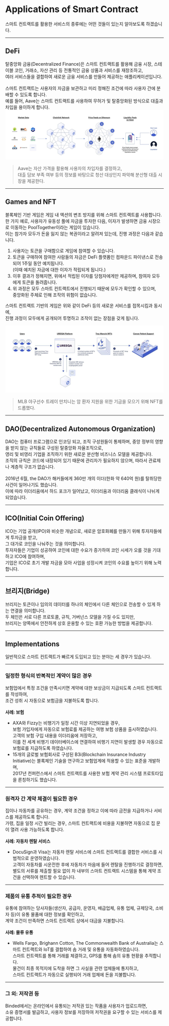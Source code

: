 # Applications of Smart Contract
스마트 컨트랙트를 활용한 서비스의 종류에는 어떤 것들이 있는지 알아보도록 하겠습니다.  

---

## DeFi
탈중앙화 금융(Decentralized Finance)은 스마트 컨트랙트를 활용해 금융 시장, 스테이블 코인, 거래소, 자산 관리 등 전통적인 금융 상품과 서비스를 재창조하고,  
여러 서비스들을 결합하여 새로운 금융 서비스를 만들어 제공하는 애플리케이션입니다.  
<br>
스마트 컨트랙트는 사용자의 자금을 보관하고 미리 정해진 조건에 따라 사용자 간에 분배할 수 있도록 합니다.  
예를 들어, Aave는 스마트 컨트랙트를 사용하여 무허가 및 탈중앙화된 방식으로 대출과 차입을 용이하게 합니다.  
![applications-of-smart-contract-1](../../assets/img/applications-of-smart-contract-1.png)  
> Aave는 자산 가격을 활용해 사용자의 차입자를 결정하고,  
> 대출 담보 부족 여부 등의 정보를 바탕으로 청산 대상인지 파악해 분산형 대출 시장을 제공한다.

---

## Games and NFT
블록체인 기반 게임은 게임 내 액션의 변조 방지를 위해 스마트 컨트랙트를 사용합니다.  
한 가지 예로, 사용자가 유동성 풀에 자금을 투자한 다음, 이자가 발생하면 금융 시장으로 이동하는 PoolTogether이라는 게임이 있습니다.  
이는 참가자 모두가 돈을 잃지 않는 복권이라고 알려져 있는데, 진행 과정은 다음과 같습니다.  
1. 사용자는 토큰을 구매함으로 게임에 참여할 수 있습니다.  
2. 토큰을 구매하여 참여한 사람들의 자금은 DeFi 플랫폼인 컴파운드 파이낸스로 전송되어 1주일 동안 예치됩니다.  
(이때 예치된 자금에 대한 이자가 적립되게 됩니다.)  
3. 이후 결과가 정해지면, 위에서 적립된 이자를 당첨자에게만 제공하며, 참여자 모두에게 토큰을 돌려줍니다.  
4. 위 과정은 모두 스마트 컨트랙트에서 진행되기 때문에 모두가 확인할 수 있으며,  
중앙화된 주체로 인해 조작의 위험이 없습니다.  

스마트 컨트랙트 기반의 게임은 위와 같이 DeFi 등의 새로운 서비스를 접목시킴과 동시에,  
진행 과정이 모두에게 공개되어 투명하고 조작이 없는 장점을 갖게 됩니다.  

![applications-of-smart-contract-2](../../assets/img/applications-of-smart-contract-2.png)  
> MLB 야구선수 트레이 만치니는 암 환자 지원을 위한 기금을 모으기 위해 NFT를 드롭했다.

---

## DAO(Decentralized Autonomous Organization)
DAO는 컴퓨터 프로그램으로 인코딩 되고, 조직 구성원들이 통제하며, 중앙 정부의 영향을 받지 않는 규칙들로 구성된 탈중앙화 자율조직으로,  
영리 및 비영리 기업을 조직하기 위한 새로운 분산형 비즈니스 모델을 제공합니다.  
조직의 규칙은 코드에 내장되어 있기 때문에 관리자가 필요하지 않으며, 따라서 관료제나 계층적 구조가 없습니다.  
<br>
2016년 6월, the DAO가 해커들에게 360만 개의 이더(한화 약 640억 원)를 탈취당한 사건이 일어나기도 했습니다.  
이에 따라 이더리움에서 하드 포크가 일어났고, 이더리움과 이더리움 클래식이 나뉘게 되었습니다.  

---

## ICO(Initial Coin Offering)
ICO는 기업 공개(IPO)와 비슷한 개념으로, 새로운 암호화폐를 만들기 위해 투자자들에게 투자금을 받고,  
그 대가로 코인을 나눠주는 것을 의미합니다.  
투자자들은 기업이 성공하여 코인에 대한 수요가 증가하여 코인 시세가 오를 것을 기대하고 ICO에 참여하며,  
기업은 ICO로 초기 개발 자금을 모아 사업을 성장시켜 코인의 수요를 높이기 위해 노력합니다.  

---

## 브리지(Bridge)
브리지는 토큰이나 임의의 데이터를 하나의 체인에서 다른 체인으로 전송할 수 있게 하는 연결을 의미합니다.  
두 체인은 서로 다른 프로토콜, 규칙, 거버넌스 모델을 가질 수도 있지만,  
브리지는 양쪽에서 안전하게 상호 운용할 수 있는 호환 가능한 방법을 제공합니다.  

---

## Implementations
일반적으로 스마트 컨트랙트가 빠르게 도입되고 있는 분야는 세 경우가 있습니다.  

---

### 일정한 형식의 반복적인 계약이 많은 경우
보험업에서 특정 조건을 만족시키면 계약에 대한 보상금이 지급되도록 스마트 컨트랙트를 작성하여,  
조건 성취 시 자동으로 보험금을 지불하도록 합니다.  
<br>
**사례: 보험**  
- AXA와 Fizzy는 비행기가 일정 시간 이상 지연되었을 경우,  
보험 가입자에게 자동으로 보험료를 제공하는 여행 보험 상품을 출시하였습니다.  
고객의 보험 구입 내용을 이더리움에 저장하고,  
이를 전 세계 비행기 데이터베이스에 연결하여 비행기 지연이 발생할 경우 자동으로 보험료를 지급하도록 하였습니다.  
- 15개의 글로벌 보험회사로 구성된 B3i(Blockchain Insurance Industry Initiative)는 블록체인 기술을 연구하고 보험업계에 적용할 수 있는 표준을 개발하며,  
2017년 컨퍼런스에서 스마트 컨트랙트를 사용한 보험 계약 관리 시스템 프로토타입을 론칭하기도 했습니다.  

---

### 원격자 간 계약 체결이 필요한 경우
집이나 자동차를 공유하는 경우, 계약 조건을 정하고 이에 따라 금전을 지급하거나 서비스를 제공하도록 합니다.  
가령, 집을 일정 시간 빌리는 경우, 스마트 컨트랙트에 비용을 지불하면 자동으로 집 문이 열려 사용 가능하도록 합니다.  
<br>
**사례: 자동차 렌탈 서비스**  
- DocuSign과 Visa는 자동차 렌탈 서비스에 스마트 컨트랙트를 결합한 서비스를 시범적으로 운영하였습니다.  
고객이 자동차를 시운전한 후에 자동차가 마음에 들어 렌탈을 진행하기로 결정하면,  
별도의 서류를 제출할 필요 없이 차 내부의 스마트 컨트랙트 시스템을 통해 계약 조건을 선택하여 렌트할 수 있습니다.  

---

### 제품의 유통 추적이 필요한 경우
유통에 참여하는 당사자들(생산자, 공급자, 운영자, 배급업체, 유통 업체, 규제당국, 소비자 등)이 유통 물품에 대한 정보를 확인하고,  
계약 조건이 만족하면 스마트 컨트랙트 상에서 대금을 지불합니다.  
<br>
**사례: 물류 유통**  
- Wells Fargo, Brighann Cotton, The Commonwealth Bank of Australia는 스마트 컨트랙트와 IoT를 결합하여 솜 거래 및 유통을 자동화하였습니다.  
스마트 컨트랙트를 통해 거래를 체결하고, GPS를 통해 솜의 유통 현황을 추적합니다.  
물건이 최종 목적지에 도착을 하면 그 사실을 관련 업체들에 통지하고,  
스마트 컨트랙트가 자동으로 실행되어 거래 업체에 돈을 지불합니다.  

---

### 그 외: 저작권 등
Binded에서는 온라인에서 유통되는 저작권 있는 작품을 사용자가 업로드하면,  
소유 증명서를 발급하고, 사용자 정보를 저장하여 저작권을 요구할 수 있는 서비스를 제공합니다.

